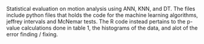 Statistical evaluation on motion analysis using ANN, KNN, and DT.
The files include python files that holds the code for the machine learning algorithms, jeffrey intervals and McNemar tests. 
The R code instead pertains to the p-value calculations done in table 1, the histograms of the data, and alot of the error finding / fixing.
